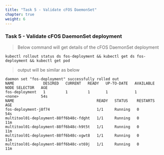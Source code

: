 ```yaml
---
title: "Task 5 - Validate cFOS DaemonSet"
chapter: true
weight: 6
---
```


### Task 5 - Validate cFOS DaemonSet deployment


> Below command will get details of the cFOS DaemonSet deployment

```
kubectl rollout status ds fos-deployment && kubectl get ds fos-deployment && kubectl get pod
```

> output will be similar as below
    
```
daemon set "fos-deployment" successfully rolled out
NAME             DESIRED   CURRENT   READY   UP-TO-DATE   AVAILABLE   NODE SELECTOR   AGE
fos-deployment   1         1         1       1            1           <none>          54s
NAME                                     READY   STATUS    RESTARTS   AGE
fos-deployment-j8f74                     1/1     Running   0          54s
multitool01-deployment-88ff6b48c-fdght   1/1     Running   0          11m
multitool01-deployment-88ff6b48c-h9t5t   1/1     Running   0          11m
multitool01-deployment-88ff6b48c-xgwt8   1/1     Running   0          11m
multitool01-deployment-88ff6b48c-xt69j   1/1     Running   0          11m
```
